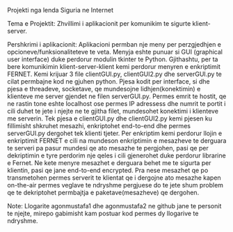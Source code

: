 Projekti nga lenda Siguria ne Internet

Tema e Projektit: Zhvillimi i aplikacionit per komunikim te sigurte klient-server.

Pershkrimi i aplikacionit: 
  Aplikacioni permban nje meny per perzgjedhjen e opcioneve/funksionaliteteve te veta. Menyja eshte punuar si GUI (graphical user interface) duke perdorur modulin tkinter te Python. Gjithashtu, per ta bere komunikimin klient-server-klient kemi perdorur menyren e enkriptimit FERNET.
Kemi krijuar 3 file clientGUI.py, clientGUI2.py dhe serverGUI.py te cilat permbajne kod ne gjuhen python. Pjesa kodit per interface, si dhe pjesa e threadeve, socketave, qe mundesojne lidhjen(konektimin) e klienteve me server gjendet ne filen serverGUI.py. Permes emrit te hostit, qe ne rastin tone eshte localhost ose permes IP adressess dhe numrit te portit i cili duhet te jete i njejte ne te gjitha filet, mundesohet konektimi i klienteve me serverin. Tek pjesa e clientGUI.py dhe clientGUI2.py kemi pjesen ku fillimisht shkruhet mesazhi, enkriptohet end-to-end dhe permes serverGUI.py dergohet tek klienti tjeter.
Per enkriptim kemi perdorur llojin e enkriptimit FERNET e cili na mundeson enkriptimin e mesazheve te derguara te serveri pa pasur mundesi qe ato mesazhe te pergjohen, pasi qe per dekriptimin e tyre perdorim nje qeles i cili gjenerohet duke perdorur librarine e Fernet. Ne kete menyre mesazhet e derguara behet me te sigurta per klientin, pasi qe jane end-to-end encrypted. Pra nese mesazhet qe po transmetohen permes serverit te klientat qe i dergojne ato mesazhe kapen on-the-air permes veglave te ndryshme pergjuese do te jete shum problem qe te dekriptohet permbajtja e paketave(mesazheve) qe dergohen.
  
Note: Llogarite agonmustafa1 dhe agonmustafa2 ne github jane te personit te njejte, mirepo gabimisht kam postuar kod permes dy llogarive te ndryshme.

